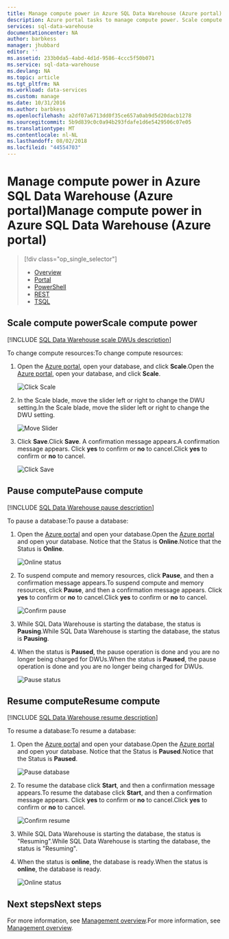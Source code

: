 ```yaml
---
title: Manage compute power in Azure SQL Data Warehouse (Azure portal) | Microsoft Docs
description: Azure portal tasks to manage compute power. Scale compute resources by adjusting DWUs. Or, pause and resume compute resources to save costs.
services: sql-data-warehouse
documentationcenter: NA
author: barbkess
manager: jhubbard
editor: ''
ms.assetid: 233b0da5-4abd-4d1d-9586-4ccc5f50b071
ms.service: sql-data-warehouse
ms.devlang: NA
ms.topic: article
ms.tgt_pltfrm: NA
ms.workload: data-services
ms.custom: manage
ms.date: 10/31/2016
ms.author: barbkess
ms.openlocfilehash: a2df07a6713dd0f35ce657a0ab9d5d20dacb1278
ms.sourcegitcommit: 5b9d839c0c0a94b293fdafe1d6e5429506c07e05
ms.translationtype: MT
ms.contentlocale: nl-NL
ms.lasthandoff: 08/02/2018
ms.locfileid: "44554703"
---
```

# <a name="manage-compute-power-in-azure-sql-data-warehouse-azure-portal"></a><span data-ttu-id="15dec-105">Manage compute power in Azure SQL Data Warehouse (Azure portal)</span><span class="sxs-lookup"><span data-stu-id="15dec-105">Manage compute power in Azure SQL Data Warehouse (Azure portal)</span></span>
> [!div class="op_single_selector"]
> * [Overview](sql-data-warehouse-manage-compute-overview.md)
> * [Portal](sql-data-warehouse-manage-compute-portal.md)
> * [PowerShell](sql-data-warehouse-manage-compute-powershell.md)
> * [REST](sql-data-warehouse-manage-compute-rest-api.md)
> * [TSQL](sql-data-warehouse-manage-compute-tsql.md)
>
>


## <a name="scale-compute-power"></a><span data-ttu-id="15dec-111">Scale compute power</span><span class="sxs-lookup"><span data-stu-id="15dec-111">Scale compute power</span></span>
[!INCLUDE [SQL Data Warehouse scale DWUs description](../../includes/sql-data-warehouse-scale-dwus-description.md)]

<span data-ttu-id="15dec-112">To change compute resources:</span><span class="sxs-lookup"><span data-stu-id="15dec-112">To change compute resources:</span></span>

1. <span data-ttu-id="15dec-113">Open the [Azure portal][Azure portal], open your database, and click **Scale**.</span><span class="sxs-lookup"><span data-stu-id="15dec-113">Open the [Azure portal][Azure portal], open your database, and click **Scale**.</span></span>

    ![Click Scale][1]
2. <span data-ttu-id="15dec-115">In the Scale blade, move the slider left or right to change the DWU setting.</span><span class="sxs-lookup"><span data-stu-id="15dec-115">In the Scale blade, move the slider left or right to change the DWU setting.</span></span>

    ![Move Slider][2]
3. <span data-ttu-id="15dec-117">Click **Save**.</span><span class="sxs-lookup"><span data-stu-id="15dec-117">Click **Save**.</span></span> <span data-ttu-id="15dec-118">A confirmation message appears.</span><span class="sxs-lookup"><span data-stu-id="15dec-118">A confirmation message appears.</span></span> <span data-ttu-id="15dec-119">Click **yes** to confirm or **no** to cancel.</span><span class="sxs-lookup"><span data-stu-id="15dec-119">Click **yes** to confirm or **no** to cancel.</span></span>

    ![Click Save][3]

<a name="pause-compute-bk"></a>

## <a name="pause-compute"></a><span data-ttu-id="15dec-121">Pause compute</span><span class="sxs-lookup"><span data-stu-id="15dec-121">Pause compute</span></span>
[!INCLUDE [SQL Data Warehouse pause description](../../includes/sql-data-warehouse-pause-description.md)]

<span data-ttu-id="15dec-122">To pause a database:</span><span class="sxs-lookup"><span data-stu-id="15dec-122">To pause a database:</span></span>

1. <span data-ttu-id="15dec-123">Open the [Azure portal][Azure portal] and open your database.</span><span class="sxs-lookup"><span data-stu-id="15dec-123">Open the [Azure portal][Azure portal] and open your database.</span></span> <span data-ttu-id="15dec-124">Notice that the Status is **Online**.</span><span class="sxs-lookup"><span data-stu-id="15dec-124">Notice that the Status is **Online**.</span></span>

    ![Online status][6]
2. <span data-ttu-id="15dec-126">To suspend compute and memory resources, click **Pause**, and then a confirmation message appears.</span><span class="sxs-lookup"><span data-stu-id="15dec-126">To suspend compute and memory resources, click **Pause**, and then a confirmation message appears.</span></span> <span data-ttu-id="15dec-127">Click **yes** to confirm or **no** to cancel.</span><span class="sxs-lookup"><span data-stu-id="15dec-127">Click **yes** to confirm or **no** to cancel.</span></span>

    ![Confirm pause][7]
3. <span data-ttu-id="15dec-129">While SQL Data Warehouse is starting the database, the status is **Pausing**.</span><span class="sxs-lookup"><span data-stu-id="15dec-129">While SQL Data Warehouse is starting the database, the status is **Pausing**.</span></span>
4. <span data-ttu-id="15dec-130">When the status is **Paused**, the pause operation is done and you are no longer being charged for DWUs.</span><span class="sxs-lookup"><span data-stu-id="15dec-130">When the status is **Paused**, the pause operation is done and you are no longer being charged for DWUs.</span></span>

    ![Pause status][4]

<a name="resume-compute-bk"></a>

## <a name="resume-compute"></a><span data-ttu-id="15dec-132">Resume compute</span><span class="sxs-lookup"><span data-stu-id="15dec-132">Resume compute</span></span>
[!INCLUDE [SQL Data Warehouse resume description](../../includes/sql-data-warehouse-resume-description.md)]

<span data-ttu-id="15dec-133">To resume a database:</span><span class="sxs-lookup"><span data-stu-id="15dec-133">To resume a database:</span></span>

1. <span data-ttu-id="15dec-134">Open the [Azure portal][Azure portal] and open your database.</span><span class="sxs-lookup"><span data-stu-id="15dec-134">Open the [Azure portal][Azure portal] and open your database.</span></span> <span data-ttu-id="15dec-135">Notice that the Status is **Paused**.</span><span class="sxs-lookup"><span data-stu-id="15dec-135">Notice that the Status is **Paused**.</span></span>

    ![Pause database][4]
2. <span data-ttu-id="15dec-137">To resume the database click **Start**, and then a confirmation message appears.</span><span class="sxs-lookup"><span data-stu-id="15dec-137">To resume the database click **Start**, and then a confirmation message appears.</span></span> <span data-ttu-id="15dec-138">Click **yes** to confirm or **no** to cancel.</span><span class="sxs-lookup"><span data-stu-id="15dec-138">Click **yes** to confirm or **no** to cancel.</span></span>

    ![Confirm resume][5]
3. <span data-ttu-id="15dec-140">While SQL Data Warehouse is starting the database, the status is "Resuming".</span><span class="sxs-lookup"><span data-stu-id="15dec-140">While SQL Data Warehouse is starting the database, the status is "Resuming".</span></span>
4. <span data-ttu-id="15dec-141">When the status is **online**, the database is ready.</span><span class="sxs-lookup"><span data-stu-id="15dec-141">When the status is **online**, the database is ready.</span></span>

    ![Online status][6]

<a name="next-steps-bk"></a>

## <a name="next-steps"></a><span data-ttu-id="15dec-143">Next steps</span><span class="sxs-lookup"><span data-stu-id="15dec-143">Next steps</span></span>
<span data-ttu-id="15dec-144">For more information, see [Management overview][Management overview].</span><span class="sxs-lookup"><span data-stu-id="15dec-144">For more information, see [Management overview][Management overview].</span></span>

<!--Image references-->
[1]: https://docstestmedia1.blob.core.windows.net/azure-media/articles/sql-data-warehouse/media/sql-data-warehouse-manage-compute-portal/click-scale.png
[2]: https://docstestmedia1.blob.core.windows.net/azure-media/articles/sql-data-warehouse/media/sql-data-warehouse-manage-compute-portal/move-slider.png
[3]: https://docstestmedia1.blob.core.windows.net/azure-media/articles/sql-data-warehouse/media/sql-data-warehouse-manage-compute-portal/click-save.png
[4]: https://docstestmedia1.blob.core.windows.net/azure-media/articles/sql-data-warehouse/media/sql-data-warehouse-manage-compute-portal/resume-database.png
[5]: https://docstestmedia1.blob.core.windows.net/azure-media/articles/sql-data-warehouse/media/sql-data-warehouse-manage-compute-portal/resume-confirm.png
[6]: https://docstestmedia1.blob.core.windows.net/azure-media/articles/sql-data-warehouse/media/sql-data-warehouse-manage-compute-portal/pause-database.png
[7]: https://docstestmedia1.blob.core.windows.net/azure-media/articles/sql-data-warehouse/media/sql-data-warehouse-manage-compute-portal/pause-confirm.png

<!--Article references-->
[Management overview]: ./sql-data-warehouse-overview-manage.md
[Manage compute overview]: ./sql-data-warehouse-manage-compute-overview.md

<!--MSDN references-->


<!--Other Web references-->

[Azure portal]: http://portal.azure.com/







